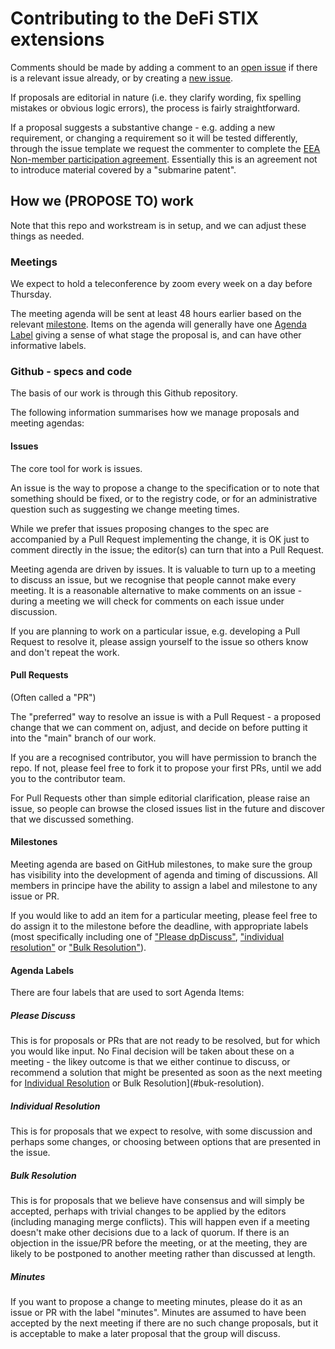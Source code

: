 # Contributing to the DeFi STIX extensions

Comments should be made by adding a comment to an [open issue](https://github.com/EntEthAlliance/defi-for-stix/issues) if there is a relevant issue already, or by creating a
[new issue](https://github.com/EntEthAlliance/defi-for-stix/issues/new/choose).

If proposals are editorial in nature (i.e. they clarify wording, fix spelling mistakes or obvious logic errors),
the process is fairly straightforward.

If a proposal suggests a substantive change - e.g. adding a new requirement, or changing a requirement so it will be tested differently,
through the issue template we request the commenter to complete the
[EEA Non-member participation agreement](https://github.com/EntEthAlliance/defi-for-stix/blob/main/EEA-Non-Member-Participation-Agreement.pdf).
Essentially this is an agreement not to introduce material covered by a "submarine patent".

## How we (PROPOSE TO) work

Note that this repo and workstream is in setup, and we can adjust these things as needed.

### Meetings

We expect to hold a teleconference by zoom every week on a day before Thursday.

The meeting agenda will be sent at least 48 hours earlier based on the relevant [milestone](https://github.com/EntEthAlliance/defi-for-stix/milestones).
Items on the agenda will generally have one [Agenda Label](#agenda-labels) giving a sense of what stage the proposal is,
and can have other informative labels.

### Github - specs and code

The basis of our work is through this Github repository.

The following information summarises how we manage proposals and meeting agendas:

#### Issues

The core tool for work is issues.

An issue is the way to propose a change to the specification
or to note that something should be fixed, or to the registry code,
or for an administrative question such as suggesting we change meeting times.

While we prefer that issues proposing changes to the spec are accompanied
by a Pull Request implementing the change, it is OK just to comment directly in the issue;
the editor(s) can turn that into a Pull Request.

Meeting agenda are driven by issues. It is valuable to turn up to a meeting
to discuss an issue, but we recognise that people cannot make every meeting.
It is a reasonable alternative to make comments on an issue - during a meeting
we will check for comments on each issue under discussion.

If you are planning to work on a particular issue, e.g. developing a Pull Request
to resolve it, please assign yourself to the issue so others know and don't repeat the work.

#### Pull Requests

(Often called a "PR")

The "preferred" way to resolve an issue is with a Pull Request - a proposed change
that we can comment on, adjust, and decide on before putting it into the "main" branch
of our work.

If you are a recognised contributor, you will have permission to branch the repo.
If not, please feel free to fork it to propose your first PRs, until we add you to the contributor team.

For Pull Requests other than simple editorial clarification, please raise an issue,
so people can browse the closed issues list in the future and discover that we discussed
something.

#### Milestones

Meeting agenda are based on GitHub milestones,
to make sure the group has visibility into the development of agenda and timing of discussions.
All members in principe have the ability to assign a label and milestone to any issue or PR.

If you would like to add an item for a particular meeting, please feel free to do assign it
to the milestone before the deadline,
with appropriate labels (most specifically including one of ["Please dpDiscuss"](#please-discuss),
["individual resolution"](#individual-resolution) or ["Bulk Resolution"](#bulk-resolution)).

#### Agenda Labels

There are four labels that are used to sort Agenda Items:

##### Please Discuss
This is for proposals or PRs that are not ready to be resolved, but for which you would like input.
No Final decision will be taken about these on a meeting - the likey outcome is that we either
continue to discuss, or recommend a solution that might be presented as soon as the next meeting
for [Individual Resolution](#individual-resolution) or Bulk Resolution](#buk-resolution).

##### Individual Resolution
This is for proposals that we expect to resolve, with some discussion and perhaps some changes,
or choosing between options that are presented in the issue.

##### Bulk Resolution
This is for proposals that we believe have consensus and will simply be accepted,
perhaps with trivial changes to be applied by the editors (including managing merge conflicts).
This will happen even if a meeting doesn't make other decisions due to a lack of quorum.
If there is an objection in the issue/PR before the meeting, or at the meeting, they are likely
to be postponed to another meeting rather than discussed at length.

##### Minutes
If you want to propose a change to meeting minutes, please do it as an issue or PR with the label "minutes".
Minutes are assumed to have been accepted by the next meeting if there are no such change proposals,
but it is acceptable to make a later proposal that the group will discuss.

